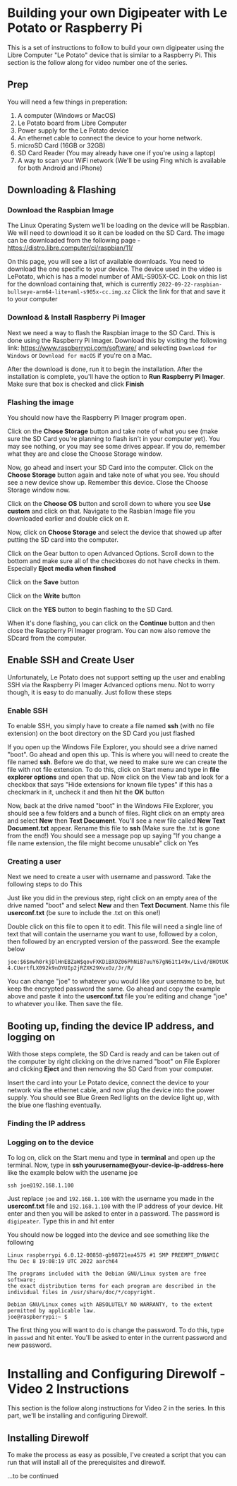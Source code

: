 # Building your own Digipeater with Le Potato or Raspberry Pi
This is a set of instructions to follow to build your own digipeater using the Libre Computer "Le Potato" device that is similar to a Raspberry Pi. This section is the follow along for video number one of the series.

## Prep
You will need a few things in preperation:
1. A computer (Windows or MacOS)
2. Le Potato board from Libre Computer
3. Power supply for the Le Potato device
4. An ethernet cable to connect the device to your home network. 
5. microSD Card (16GB or 32GB)
6. SD Card Reader (You may already have one if you're using a laptop)
7. A way to scan your WiFi network (We'll be using Fing which is available for both Android and iPhone)


## Downloading & Flashing

### Download the Raspbian Image
The Linux Operating System we'll be loading on the device will be Raspbian. We will need to download it so it can be loaded on the SD Card. The image can be downloaded from the following page - https://distro.libre.computer/ci/raspbian/11/

On this page, you will see a list of available downloads. You need to download the one specific to your device. The device used in the video is LePotato, which is has a model number of AML-S905X-CC. Look on this list for the download containing that, which is currently `2022-09-22-raspbian-bullseye-arm64-lite+aml-s905x-cc.img.xz` Click the link for that and save it to your computer


### Download & Install Raspberry Pi Imager
Next we need a way to flash the Raspbian image to the SD Card. This is done using the Raspberry Pi Imager. Download this by visiting the following link: https://www.raspberrypi.com/software/ and selecting `Download for Windows` or `Download for macOS` if you're on a Mac. 

After the download is done, run it to begin the installation. After the installation is complete, you'll have the option to **Run Raspberry Pi Imager**. Make sure that box is checked and click **Finish**


### Flashing the image
You should now have the Raspberry Pi Imager program open. 

Click on the **Chose Storage** button and take note of what you see (make sure the SD Card you're planning to flash isn't in your computer yet). You may see nothing, or you may see some drives appear. If you do, remember what they are and close the Choose Storage window.

Now, go ahead and insert your SD Card into the computer. Click on the **Choose Storage** button again and take note of what you see. You should see a new device show up. Remember this device. Close the Choose Storage window now.

Click on the **Choose OS** button and scroll down to where you see **Use custom** and click on that. Navigate to the Rasbian Image file you downloaded earlier and double click on it.

Now, click on **Choose Storage** and select the device that showed up after putting the SD card into the computer.

Click on the Gear button to open Advanced Options. Scroll down to the bottom and make sure all of the checkboxes do not have checks in them. Especially **Eject media when finshed**

Click on the **Save** button

Click on the **Write** button

Click on the **YES** button to begin flashing to the SD Card.

When it's done flashing, you can click on the **Continue** button and then close the Raspberry Pi Imager program. You can now also remove the SDcard from the computer.


## Enable SSH and Create User

Unfortunately, Le Potato does not support setting up the user and enabling SSH via the Raspberry Pi Imager Advanced options menu. Not to worry though, it is easy to do manually. Just follow these steps

### Enable SSH
To enable SSH, you simply have to create a file named **ssh** (with no file extension) on the boot directory on the SD Card you just flashed

If you open up the Windows File Explorer, you should see a drive named "boot". Go ahead and open this up. This is where you will need to create the file named **ssh**. Before we do that, we need to make sure we can create the file with not file extension. To do this, click on Start menu and type in **file explorer options** and open that up. Now click on the View tab and look for a checkbox that says "Hide extensions for known file types" if this has a checkmark in it, uncheck it and then hit the **OK** button

Now, back at the drive named "boot" in the Windows File Explorer, you should see a few folders and a bunch of files. Right click on an empty area and select **New** then **Text Document**. You'll see a new file called **New Text Document.txt** appear. Rename this file to **ssh** (Make sure the .txt is gone from the end!) You should see a message pop up saying "If you change a file name extension, the file might become unusable" click on Yes


### Creating a user
Next we need to create a user with username and password. Take the following steps to do This

Just like you did in the previous step, right click on an empty area of the drive named "boot" and select **New** and then **Text Document**. Name this file **userconf.txt** (be sure to include the .txt on this one!)

Double click on this file to open it to edit. This file will need a single line of text that will contain the username you want to use, followed by a colon, then followed by an encrypted version of the password. See the example below

`joe:$6$mwh0rkjDlHnEBZaW$qovFXKDiBXOZ06PhNiB7uuY67gN61t149x/Livd/8HOtUK4.CUertfLX092k9nOYUIp2jRZXK29XvxOz/Jr/R/`

You can change "joe" to whatever you would like your username to be, but keep the encrypted password the same. Go ahead and copy the example above and paste it into the **userconf.txt** file you're editing and change "joe" to whatever you like. Then save the file.


## Booting up, finding the device IP address, and logging on
With those steps complete, the SD Card is ready and can be taken out of the computer by right clicking on the drive named "boot" on File Explorer and clicking **Eject** and then removing the SD Card from your computer.

Insert the card into your Le Potato device, connect the device to your network via the ethernet cable, and now plug the device into the power supply. You should see Blue Green Red lights on the device light up, with the blue one flashing eventually.

### Finding the IP address


### Logging on to the device
To log on, click on the Start menu and type in **terminal** and open up the terminal. Now, type in **ssh yourusername@your-device-ip-address-here** like the example below with the usename joe

`ssh joe@192.168.1.100`

Just replace `joe` and `192.168.1.100` with the username you made in the **userconf.txt** file and `192.168.1.100` with the IP address of your device. Hit enter and then you will be asked to enter in a password. The password is `digipeater`. Type this in and hit enter

You should now be logged into the device and see something like the following

```
Linux raspberrypi 6.0.12-00858-gb98721ea4575 #1 SMP PREEMPT_DYNAMIC Thu Dec 8 19:08:19 UTC 2022 aarch64

The programs included with the Debian GNU/Linux system are free software;
the exact distribution terms for each program are described in the
individual files in /usr/share/doc/*/copyright.

Debian GNU/Linux comes with ABSOLUTELY NO WARRANTY, to the extent
permitted by applicable law.
joe@raspberrypi:~ $
```

The first thing you will want to do is change the password. To do this, type in `passwd` and hit enter. You'll be asked to enter in the current password and new password.

# Installing and Configuring Direwolf - Video 2 Instructions
This section is the follow along instructions for Video 2 in the series. In this part, we'll be installing and configuring Direwolf.

## Installing Direwolf

To make the process as easy as possible, I've created a script that you can run that will install all of the prerequisites and direwolf. 

...to be continued
